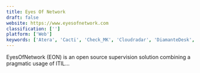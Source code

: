 ```yaml
---
title: Eyes Of Network
draft: false 
website: https://www.eyesofnetwork.com
classification: ['']
platform: ['Web']
keywords: ['Atera', 'Cacti', 'Check_MK', 'Cloudradar', 'DiamanteDesk', 'Freshdesk', 'Gorgias', 'Icinga', 'LibreNMS', 'Munin', 'Richmond ServiceDesk', 'Shinken', 'Site24x7', 'Spiceworks Help Desk', 'osTicket']
---
```

EyesOfNetwork (EON) is an open source supervision solution combining a pragmatic usage of ITIL...